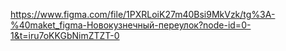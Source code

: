 https://www.figma.com/file/1PXRLoiK27m40Bsi9MkVzk/tg%3A-%40maket_figma-Новокузнечный-переулок?node-id=0-1&t=iru7oKKGbNimZTZT-0
